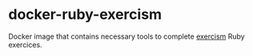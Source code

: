 # docker-ruby-exercism
Docker image that contains necessary tools to complete [exercism](http://exercism.io/) Ruby exercices.
